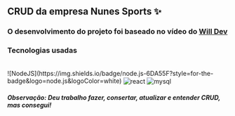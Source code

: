 ## CRUD da empresa Nunes Sports ✨
### O desenvolvimento do projeto foi baseado no vídeo do [Will Dev](https://www.youtube.com/watch?v=voXTVTW73E8&t=1587s) 
### <strong> Tecnologias usadas </strong>

<div style="display: inline_block"> </br>
    ![NodeJS](https://img.shields.io/badge/node.js-6DA55F?style=for-the-badge&logo=node.js&logoColor=white)
    <img align="center" alt="react" src="https://img.shields.io/badge/react-1572B6?style=for-the-badge&logo=react&logoColor=cian](https://img.shields.io/badge/react-%2320232a.svg?style=for-the-badge&logo=react&logoColor=%2361DAFB"/>
    <img align="center" alt="mysql" src="https://img.shields.io/badge/mysql-323330?style=for-the-badge&logo=mysql&logoColor=F7DF1E](https://img.shields.io/badge/mysql-4479A1.svg?style=for-the-badge&logo=mysql&logoColor=white"/>
</div>

#### <i> Observação: Deu trabalho fazer, consertar, atualizar e entender CRUD, mas consegui! </i>
